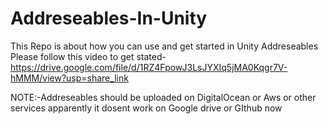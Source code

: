 # Addreseables-In-Unity
This Repo is about how you can use and get started  in Unity Addreseables
Please follow this video to get stated-
https://drive.google.com/file/d/1RZ4FpowJ3LsJYXIq5jMA0Kqgr7V-hMMM/view?usp=share_link

NOTE:-Addreseables should be uploaded on DigitalOcean or Aws or other services apparently it dosent work on Google drive or GIthub now
